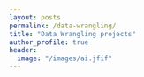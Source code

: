 ```yaml
---
layout: posts
permalink: /data-wrangling/
title: "Data Wrangling projects"
author_profile: true
header:
  image: "/images/ai.jfif"
---
```



